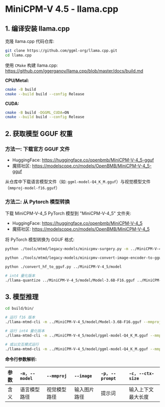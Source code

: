# MiniCPM-V 4.5 - llama.cpp

## 1. 编译安装 llama.cpp

克隆 llama.cpp 代码仓库: 
```bash
git clone https://github.com/ggml-org/llama.cpp.git
cd llama.cpp
```

使用 `CMake` 构建 llama.cpp: 
https://github.com/ggerganov/llama.cpp/blob/master/docs/build.md

**CPU/Metal:**
```bash
cmake -B build
cmake --build build --config Release
```

**CUDA:**
```bash
cmake -B build -DGGML_CUDA=ON
cmake --build build --config Release
```
## 2. 获取模型 GGUF 权重

### 方法一: 下载官方 GGUF 文件

*   HuggingFace: https://huggingface.co/openbmb/MiniCPM-V-4_5-gguf
*   魔搭社区: https://modelscope.cn/models/OpenBMB/MiniCPM-V-4_5-gguf

从仓库中下载语言模型文件（如: `ggml-model-Q4_K_M.gguf`）与视觉模型文件（`mmproj-model-f16.gguf`）

### 方法二: 从 Pytorch 模型转换

下载 MiniCPM-V-4_5 PyTorch 模型到 "MiniCPM-V-4_5" 文件夹:
*   HuggingFace: https://huggingface.co/openbmb/MiniCPM-V-4_5
*   魔搭社区: https://modelscope.cn/models/OpenBMB/MiniCPM-V-4_5

将 PyTorch 模型转换为 GGUF 格式:

```bash
python ./tools/mtmd/legacy-models/minicpmv-surgery.py -m ../MiniCPM-V-4_5

python ./tools/mtmd/legacy-models/minicpmv-convert-image-encoder-to-gguf.py -m ../MiniCPM-V-4_5 --minicpmv-projector ../MiniCPM-V-4_5/minicpmv.projector --output-dir ../MiniCPM-V-4_5/ --minicpmv_version 6

python ./convert_hf_to_gguf.py ../MiniCPM-V-4_5/model

# int4 量化版本
./llama-quantize ../MiniCPM-V-4_5/model/Model-3.6B-F16.gguf ../MiniCPM-V-4_5/model/ggml-model-Q4_K_M.gguf Q4_K_M
```

## 3. 模型推理

```bash
cd build/bin/

# 运行 f16 版本
./llama-mtmd-cli -m ../MiniCPM-V-4_5/model/Model-3.6B-F16.gguf --mmproj ../MiniCPM-V-4_5/mmproj-model-f16.gguf -c 4096 --temp 0.7 --top-p 0.8 --top-k 100 --repeat-penalty 1.05 --image xx.jpg -p "What is in the image?"

# 运行 int4 量化版本
./llama-mtmd-cli -m ../MiniCPM-V-4_5/model/ggml-model-Q4_K_M.gguf --mmproj ../MiniCPM-V-4_5/mmproj-model-f16.gguf -c 4096 --temp 0.7 --top-p 0.8 --top-k 100 --repeat-penalty 1.05 --image xx.jpg -p "What is in the image?"

# 或以交互模式运行
./llama-mtmd-cli -m ../MiniCPM-V-4_5/model/ggml-model-Q4_K_M.gguf --mmproj ../MiniCPM-V-4_5/mmproj-model-f16.gguf -c 4096 --temp 0.7 --top-p 0.8 --top-k 100 --repeat-penalty 1.05 --image xx.jpg -i
```

**命令行参数解析:**

| 参数 | `-m, --model` | `--mmproj` | `--image` | `-p, --prompt` | `-c, --ctx-size` |
| :--- | :--- | :--- | :--- | :--- | :--- |
| 含义 | 语言模型路径 | 视觉模型路径 | 输入图片路径 | 提示词 | 输入上下文最大长度 |

